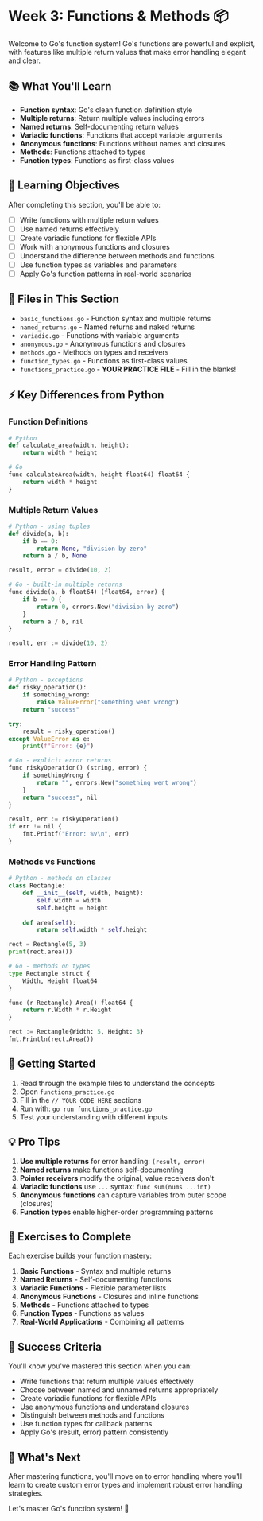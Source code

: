 # Week 3: Functions & Methods 📦

Welcome to Go's function system! Go's functions are powerful and explicit, with features like multiple return values that make error handling elegant and clear.

## 📚 What You'll Learn

- **Function syntax**: Go's clean function definition style
- **Multiple returns**: Return multiple values including errors
- **Named returns**: Self-documenting return values
- **Variadic functions**: Functions that accept variable arguments
- **Anonymous functions**: Functions without names and closures
- **Methods**: Functions attached to types
- **Function types**: Functions as first-class values

## 🎯 Learning Objectives

After completing this section, you'll be able to:
- [ ] Write functions with multiple return values
- [ ] Use named returns effectively
- [ ] Create variadic functions for flexible APIs
- [ ] Work with anonymous functions and closures
- [ ] Understand the difference between methods and functions
- [ ] Use function types as variables and parameters
- [ ] Apply Go's function patterns in real-world scenarios

## 📁 Files in This Section

- `basic_functions.go` - Function syntax and multiple returns
- `named_returns.go` - Named returns and naked returns
- `variadic.go` - Functions with variable arguments
- `anonymous.go` - Anonymous functions and closures
- `methods.go` - Methods on types and receivers
- `function_types.go` - Functions as first-class values
- `functions_practice.go` - **YOUR PRACTICE FILE** - Fill in the blanks!

## ⚡ Key Differences from Python

### Function Definitions
```python
# Python
def calculate_area(width, height):
    return width * height

# Go
func calculateArea(width, height float64) float64 {
    return width * height
}
```

### Multiple Return Values
```python
# Python - using tuples
def divide(a, b):
    if b == 0:
        return None, "division by zero"
    return a / b, None

result, error = divide(10, 2)

# Go - built-in multiple returns
func divide(a, b float64) (float64, error) {
    if b == 0 {
        return 0, errors.New("division by zero")
    }
    return a / b, nil
}

result, err := divide(10, 2)
```

### Error Handling Pattern
```python
# Python - exceptions
def risky_operation():
    if something_wrong:
        raise ValueError("something went wrong")
    return "success"

try:
    result = risky_operation()
except ValueError as e:
    print(f"Error: {e}")

# Go - explicit error returns
func riskyOperation() (string, error) {
    if somethingWrong {
        return "", errors.New("something went wrong")
    }
    return "success", nil
}

result, err := riskyOperation()
if err != nil {
    fmt.Printf("Error: %v\n", err)
}
```

### Methods vs Functions
```python
# Python - methods on classes
class Rectangle:
    def __init__(self, width, height):
        self.width = width
        self.height = height
    
    def area(self):
        return self.width * self.height

rect = Rectangle(5, 3)
print(rect.area())

# Go - methods on types
type Rectangle struct {
    Width, Height float64
}

func (r Rectangle) Area() float64 {
    return r.Width * r.Height
}

rect := Rectangle{Width: 5, Height: 3}
fmt.Println(rect.Area())
```

## 🚀 Getting Started

1. Read through the example files to understand the concepts
2. Open `functions_practice.go`
3. Fill in the `// YOUR CODE HERE` sections
4. Run with: `go run functions_practice.go`
5. Test your understanding with different inputs

## 💡 Pro Tips

1. **Use multiple returns** for error handling: `(result, error)`
2. **Named returns** make functions self-documenting
3. **Pointer receivers** modify the original, value receivers don't
4. **Variadic functions** use `...` syntax: `func sum(nums ...int)`
5. **Anonymous functions** can capture variables from outer scope (closures)
6. **Function types** enable higher-order programming patterns

## 🧪 Exercises to Complete

Each exercise builds your function mastery:

1. **Basic Functions** - Syntax and multiple returns
2. **Named Returns** - Self-documenting functions
3. **Variadic Functions** - Flexible parameter lists
4. **Anonymous Functions** - Closures and inline functions
5. **Methods** - Functions attached to types
6. **Function Types** - Functions as values
7. **Real-World Applications** - Combining all patterns

## 🎯 Success Criteria

You'll know you've mastered this section when you can:
- Write functions that return multiple values effectively
- Choose between named and unnamed returns appropriately
- Create variadic functions for flexible APIs
- Use anonymous functions and understand closures
- Distinguish between methods and functions
- Use function types for callback patterns
- Apply Go's (result, error) pattern consistently

## 🔗 What's Next

After mastering functions, you'll move on to error handling where you'll learn to create custom error types and implement robust error handling strategies.

Let's master Go's function system! 🐹 